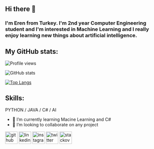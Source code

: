 ## Hi there 👋

### I'm Eren from Turkey. I'm 2nd year Computer Engineering student and I'm interested in Machine Learning and I really enjoy learning new things about artificial intelligence.

## My GitHub stats:
![Profile views](https://gpvc.arturio.dev/ferenozcelik)  

![GitHub stats](https://github-readme-stats.vercel.app/api?username=ferenozcelik&show_icons=true)  

[![Top Langs](https://github-readme-stats.vercel.app/api/top-langs/?username=ferenozcelik)](https://github.com/anuraghazra/github-readme-stats)


## Skills: 
PYTHON / JAVA / C# / AI

- 🌱 I’m currently learning Macine Learning and C# 
- 👯 I’m looking to collaborate on any project 


[<img src='https://cdn.jsdelivr.net/npm/simple-icons@3.0.1/icons/github.svg' alt='github' height='40'>](https://github.com/ferenozcelik)  [<img src='https://cdn.jsdelivr.net/npm/simple-icons@3.0.1/icons/linkedin.svg' alt='linkedin' height='40'>](https://www.linkedin.com/in/ferenozcelik/)  [<img src='https://cdn.jsdelivr.net/npm/simple-icons@3.0.1/icons/instagram.svg' alt='instagram' height='40'>](https://www.instagram.com/erenn0z/)  [<img src='https://cdn.jsdelivr.net/npm/simple-icons@3.0.1/icons/twitter.svg' alt='twitter' height='40'>](https://twitter.com/eren_ware)  [<img src='https://cdn.jsdelivr.net/npm/simple-icons@3.0.1/icons/stackoverflow.svg' alt='stackoverflow' height='40'>](https://stackoverflow.com/users/erenoz)  



